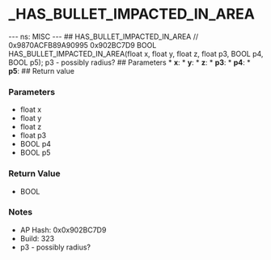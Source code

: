 # _HAS_BULLET_IMPACTED_IN_AREA

--- ns: MISC --- ## HAS_BULLET_IMPACTED_IN_AREA  // 0x9870ACFB89A90995 0x902BC7D9 BOOL HAS_BULLET_IMPACTED_IN_AREA(float x, float y, float z, float p3, BOOL p4, BOOL p5);  p3 - possibly radius?  ## Parameters * **x**: * **y**: * **z**: * **p3**: * **p4**: * **p5**:  ## Return value

### Parameters
* float x
* float y
* float z
* float p3
* BOOL p4
* BOOL p5

### Return Value
* BOOL

### Notes
* AP Hash: 0x0x902BC7D9
* Build: 323
* p3 - possibly radius?

